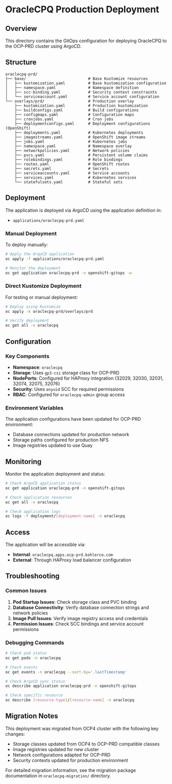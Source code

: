 # OracleCPQ Production Deployment

## Overview

This directory contains the GitOps configuration for deploying OracleCPQ to the OCP-PRD cluster using ArgoCD.

## Structure

```
oraclecpq-prd/
├── base/                           # Base Kustomize resources
│   ├── kustomization.yaml          # Base kustomization configuration
│   ├── namespace.yaml              # Namespace definition
│   ├── scc-binding.yaml            # Security context constraints
│   └── serviceaccount.yaml         # Service account configuration
└── overlays/prd/                   # Production overlay
    ├── kustomization.yaml          # Production kustomization
    ├── buildconfigs.yaml           # Build configurations
    ├── configmaps.yaml             # Configuration maps
    ├── cronjobs.yaml               # Cron jobs
    ├── deploymentconfigs.yaml      # Deployment configurations (OpenShift)
    ├── deployments.yaml            # Kubernetes deployments
    ├── imagestreams.yaml           # OpenShift image streams
    ├── jobs.yaml                   # Kubernetes jobs
    ├── namespace.yaml              # Namespace overlay
    ├── networkpolicies.yaml        # Network policies
    ├── pvcs.yaml                   # Persistent volume claims
    ├── rolebindings.yaml           # Role bindings
    ├── routes.yaml                 # OpenShift routes
    ├── secrets.yaml                # Secrets
    ├── serviceaccounts.yaml        # Service accounts
    ├── services.yaml               # Kubernetes services
    └── statefulsets.yaml           # Stateful sets
```

## Deployment

The application is deployed via ArgoCD using the application definition in:
- `applications/oraclecpq-prd.yaml`

### Manual Deployment

To deploy manually:

```bash
# Apply the ArgoCD application
oc apply -f applications/oraclecpq-prd.yaml

# Monitor the deployment
oc get application oraclecpq-prd -n openshift-gitops -w
```

### Direct Kustomize Deployment

For testing or manual deployment:

```bash
# Deploy using Kustomize
oc apply -k oraclecpq-prd/overlays/prd

# Verify deployment
oc get all -n oraclecpq
```

## Configuration

### Key Components

- **Namespace**: `oraclecpq`
- **Storage**: Uses `gp3-csi` storage class for OCP-PRD
- **NodePorts**: Configured for HAProxy integration (32029, 32030, 32031, 32074, 32075, 32076)
- **Security**: Uses `anyuid` SCC for required permissions
- **RBAC**: Configured for `oraclecpq-admin` group access

### Environment Variables

The application configurations have been updated for OCP-PRD environment:
- Database connections updated for production network
- Storage paths configured for production NFS
- Image registries updated to use Quay

## Monitoring

Monitor the application deployment and status:

```bash
# Check ArgoCD application status
oc get application oraclecpq-prd -n openshift-gitops

# Check application resources
oc get all -n oraclecpq

# Check application logs
oc logs -f deployment/[deployment-name] -n oraclecpq
```

## Access

The application will be accessible via:
- **Internal**: `oraclecpq.apps.ocp-prd.kohlerco.com`
- **External**: Through HAProxy load balancer configuration

## Troubleshooting

### Common Issues

1. **Pod Startup Issues**: Check storage class and PVC binding
2. **Database Connectivity**: Verify database connection strings and network policies
3. **Image Pull Issues**: Verify image registry access and credentials
4. **Permission Issues**: Check SCC bindings and service account permissions

### Debugging Commands

```bash
# Check pod status
oc get pods -n oraclecpq

# Check events
oc get events -n oraclecpq --sort-by='.lastTimestamp'

# Check ArgoCD sync status
oc describe application oraclecpq-prd -n openshift-gitops

# Check specific resource
oc describe [resource-type]/[resource-name] -n oraclecpq
```

## Migration Notes

This deployment was migrated from OCP4 cluster with the following key changes:
- Storage classes updated from OCP4 to OCP-PRD compatible classes
- Image registries updated for new cluster
- Network configurations adapted for OCP-PRD
- Security contexts updated for production environment

For detailed migration information, see the migration package documentation in `oraclecpq-migration/` directory.
